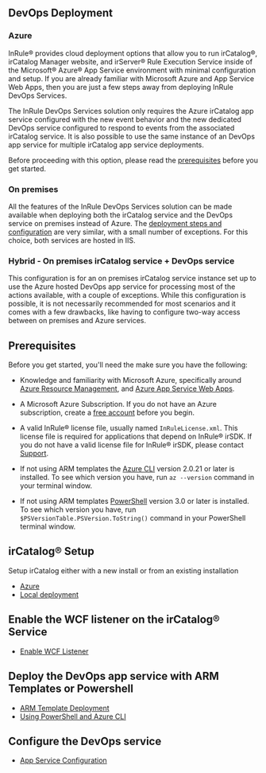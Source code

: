 ## DevOps Deployment

### Azure
InRule® provides cloud deployment options that allow you to run irCatalog®, irCatalog Manager website, and irServer® Rule Execution Service inside of the Microsoft® Azure® App Service environment with minimal configuration and setup. If you are already familiar with Microsoft Azure and App Service Web Apps, then you are just a few steps away from deploying InRule DevOps Services.

The InRule DevOps Services solution only requires the Azure irCatalog app service configured with the new event behavior and the new dedicated DevOps service configured to respond to events from the associated irCatalog service.  It is also possible to use the same instance of an DevOps app service for multiple irCatalog app service deployments.

Before proceeding with this option, please read the [prerequisites](deployment.md#prerequisites) before you get started.

### On premises
All the features of the InRule DevOps Services solution can be made available when deploying both the irCatalog service and the DevOps service on premises instead of Azure.  The [deployment steps and configuration](ircatalog-local.md) are very similar, with a small number of exceptions.  For this choice, both services are hosted in IIS.

### Hybrid - On premises irCatalog service + DevOps service
This configuration is for an on premises irCatalog service instance set up to use the Azure hosted DevOps app service for processing most of the actions available, with a couple of exceptions.  While this configuration is possible, it is not necessarily recommended for most scenarios and it comes with a few drawbacks, like having to configure two-way access between on premises and Azure services.

## Prerequisites

Before you get started, you'll need the make sure you have the following:

* Knowledge and familiarity with Microsoft Azure, specifically around [Azure Resource Management](https://docs.microsoft.com/en-us/azure/azure-resource-manager/), and [Azure App Service Web Apps](https://docs.microsoft.com/en-us/azure/app-service/).

* A Microsoft Azure Subscription. If you do not have an Azure subscription, create a [free account](https://azure.microsoft.com/en-us/free/) before you begin.

* A valid InRule® license file, usually named `InRuleLicense.xml`.  This license file is required for applications that depend on InRule® irSDK.  If you do not have a valid license file for InRule® irSDK, please contact [Support](mailto:support@inrule.com?subject=InRule®%20for%20Microsoft%20Azure%20-%20App%20Service%20Web%20Apps).

* If not using ARM templates the [Azure CLI](https://docs.microsoft.com/en-us/cli/azure/install-azure-cli) version 2.0.21 or later is installed. To see which version you have, run `az --version` command in your terminal window.

* If not using ARM templates  [PowerShell](https://docs.microsoft.com/en-us/powershell/scripting/powershell-scripting) version 3.0 or later is installed. To see which version you have, run `$PSVersionTable.PSVersion.ToString()` command in your PowerShell terminal window.


## irCatalog® Setup

Setup irCatalog either with a new install or from an existing installation
* [Azure](ircatalog-azure.md)
* [Local deployment](ircatalog-local.md)


## Enable the WCF listener on the irCatalog® Service

* [Enable WCF Listener](InRuleDevOps_WcfBehaviorExtension.md)

## Deploy the DevOps app service with ARM Templates or Powershell

  * [ARM Template Deployment](deploymentARMTemplates.md)
  * [Using PowerShell and Azure CLI](deploymentPowerShell.md)
  
## Configure the DevOps service
  * [App Service Configuration](deploymentConfigureInRuleDevOpsservice.md)
